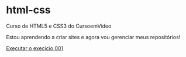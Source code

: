 # html-css
 Curso de HTML5 e CSS3 do CursoemVideo

Estou aprendendo a criar sites e agora vou gerenciar meus repositórios!

<a href="https://erikkauaaraujo.github.io/html-css/exercicios/fontes/fonte01.html">Executar o execício 001</a>